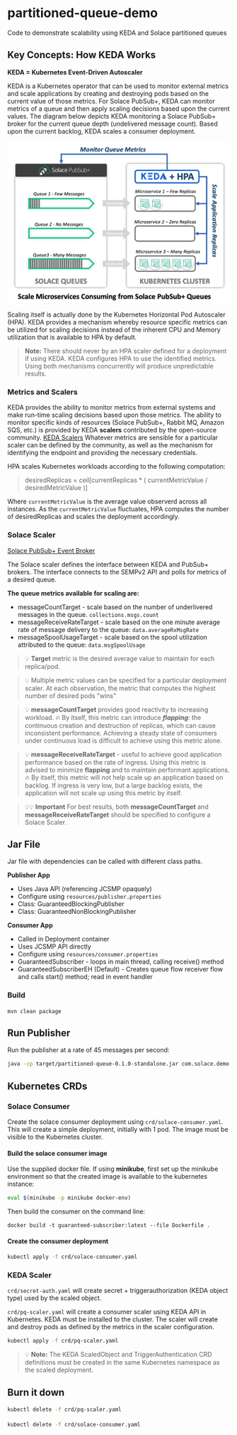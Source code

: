 # partitioned-queue-demo
Code to demonstrate scalability using KEDA and Solace partitioned queues

## Key Concepts: How KEDA Works
**KEDA = Kubernetes Event-Driven Autoscaler**

KEDA is a Kubernetes operator that can be used to monitor external metrics and scale applications by creating and destroying pods based on the current value of those metrics. For Solace PubSub+, KEDA can monitor metrics of a queue and then apply scaling decisions based upon the current values. The diagram below depicts KEDA monitoring a Solace PubSub+ broker for the current queue depth (undelivered message count). Based upon the current backlog, KEDA scales a consumer deployment.

![KEDA with Solace PubSub Broker](images/KEDA-messageCountTarget.jpg)

Scaling itself is actually done by the Kubernetes Horizontal Pod Autoscaler (HPA). KEDA provides a mechanism whereby resource specific metrics can be utilized for scaling decisions instead of the inherent CPU and Memory utilization that is available to HPA by default.

> **Note:** There should never by an HPA scaler defined for a deployment if using KEDA. KEDA configures HPA to use the identified metrics. Using both mechanisms concurrently will produce unpredictable results.

### Metrics and Scalers
KEDA provides the ability to monitor metrics from external systems and make run-time scaling decisions based upon those metrics. The ability to monitor specific kinds of resources (Solace PubSub+, Rabbit MQ, Amazon SQS, etc.) is provided by KEDA **scalers** contributed by the open-source community. [KEDA Scalers](https://keda.sh/docs/2.10/scalers/) Whatever metrics are sensible for a particular scaler can be defined by the community, as well as the mechanism for identifying the endpoint and providing the necessary credentials.

HPA scales Kubernetes workloads according to the following computation:
> desiredReplicas = ceil[currentReplicas * ( currentMetricValue / desiredMetricValue )]

Where `currentMetricValue` is the average value observerd across all instances. As the `currentMetricValue` fluctuates, HPA computes the number of desiredReplicas and scales the deployment accordingly.

### Solace Scaler
[Solace PubSub+ Event Broker](https://keda.sh/docs/2.10/scalers/solace-pub-sub/)

The Solace scaler defines the interface between KEDA and PubSub+ brokers. The interface connects to the SEMPv2 API and polls for metrics of a desired queue. 

**The queue metrics available for scaling are:**
- messageCountTarget - scale based on the number of underlivered messages in the queue. `collections.msgs.count`
- messageReceiveRateTarget - scale based on the one minute average rate of message delivery to the queue: `data.averageRxMsgRate`
- messageSpoolUsageTarget - scale based on the spool utilization attributed to the queue: `data.msgSpoolUsage`

> &#128161; **Target** metric is the desired average value to maintain for each replica/pod.

> &#128161; Multiple metric values can be specified for a particular deployment scaler. At each observation, the metric that computes the highest number of desired pods "wins"

> &#128161; **messageCountTarget** provides good reactivity to increasing workload. &#128293; By itself, this metric can introduce ***flapping***: the continuous creation and destruction of replicas, which can cause inconsistent performance. Achieving a steady state of consumers under continuous load is difficult to achieve using this metric alone.

> &#128161; **messageReceiveRateTarget** - useful to achieve good application performance based on the rate of ingress. Using this metric is advised to minimize **flapping** and to maintain performant applications. &#128293; By itself, this metric will not help scale up an application based on backlog. If ingress is very low, but a large backlog exists, the application will not scale up using this metric by itself.

> &#128161;&#128161; **Important** For best results, both **messageCountTarget** and **messageReceiveRateTarget** should be specified to configure a Solace Scaler.

## Jar File
Jar file with dependencies can be called with different class paths.

**Publisher App**
- Uses Java API (referencing JCSMP opaquely)
- Configure using ```resources/publisher.properties```
- Class: GuaranteedBlockingPublisher
- Class: GuaranteedNonBlockingPublisher

**Consumer App**
- Called in Deployment container
- Uses JCSMP API directly
- Configure using ```resources/consumer.properties```
- GuaranteedSubscriber - loops in main thread, calling receive() method
- GuaranteedSubscriberEH (Default) - Creates queue flow receiver flow and calls start() method; read in event handler

### Build
```mvn clean package```

## Run Publisher

Run the publisher at a rate of 45 messages per second:
```bash
java -cp target/partitioned-queue-0.1.0-standalone.jar com.solace.demo.GuaranteedNonBlockingPublisher 45
```

## Kubernetes CRDs

### Solace Consumer

Create the solace consumer deployment using ```crd/solace-consumer.yaml```. This will create a simple deployment, initially with 1 pod. The image must be visible to the Kubernetes cluster.

#### Build the solace consumer image

Use the supplied docker file. If using **minikube**, first set up the minikube environment so that the created image is available to the kubernetes instance:

```bash
eval $(minikube -p minikube docker-env)
```

Then build the consumer on the command line:
```
docker build -t guaranteed-subscriber:latest --file Dockerfile .
```

#### Create the consumer deployment

```bash
kubectl apply -f crd/solace-consumer.yaml
```

### KEDA Scaler

```crd/secret-auth.yaml``` will create secret + triggerauthorization (KEDA object type) used by the scaled object.

```crd/pq-scaler.yaml``` will create a consumer scaler using KEDA API in Kubernetes. KEDA must be installed to the cluster. The scaler will create and destroy pods as defined by the metrics in the scaler configuration.

```bash
kubectl apply -f crd/pq-scaler.yaml
```

> &#128161; **Note:** The KEDA ScaledObject and TriggerAuthentication CRD definitions must be created in the same Kubernetes namespace as the scaled deployment.

## Burn it down

```bash
kubectl delete -f crd/pq-scaler.yaml

kubectl delete -f crd/solace-consumer.yaml
```
